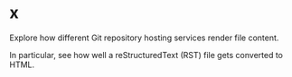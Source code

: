 # x
Explore how different Git repository hosting services render
file content.

In particular, see how well a reStructuredText (RST) file
gets converted to HTML.

 

